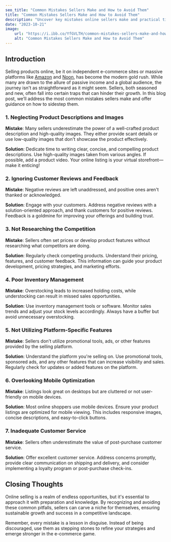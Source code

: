 ```yaml
---
seo_title: "Common Mistakes Sellers Make and How to Avoid Them"
title: "Common Mistakes Sellers Make and How to Avoid Them"
description: "Uncover key mistakes online sellers make and practical tips to boost sales. Avoid pitfalls and optimize your e-commerce strategy."
date: "2023-10-21"
image:
    url: "https://i.ibb.co/YfGVLTH/common-mistakes-sellers-make-and-how-to-avoid.webp"
    alt: "Common Mistakes Sellers Make and How to Avoid Them"
---
```


## Introduction

Selling products online, be it on independent e-commerce sites or massive platforms like [Amazon](/amazon.ae) and [Noon](//noon.com), has become the modern gold rush. While many are drawn to the allure of passive income and a global audience, the journey isn't as straightforward as it might seem. Sellers, both seasoned and new, often fall into certain traps that can hinder their growth. In this blog post, we’ll address the most common mistakes sellers make and offer guidance on how to sidestep them.

### 1. Neglecting Product Descriptions and Images
**Mistake**: Many sellers underestimate the power of a well-crafted product description and high-quality images. They either provide scant details or use low-quality images that don't showcase the product effectively.

**Solution**: Dedicate time to writing clear, concise, and compelling product descriptions. Use high-quality images taken from various angles. If possible, add a product video. Your online listing is your virtual storefront—make it enticing!

### 2. Ignoring Customer Reviews and Feedback
**Mistake**: Negative reviews are left unaddressed, and positive ones aren't thanked or acknowledged.

**Solution**: Engage with your customers. Address negative reviews with a solution-oriented approach, and thank customers for positive reviews. Feedback is a goldmine for improving your offerings and building trust.

### 3. Not Researching the Competition
**Mistake**: Sellers often set prices or develop product features without researching what competitors are doing.

**Solution**: Regularly check competing products. Understand their pricing, features, and customer feedback. This information can guide your product development, pricing strategies, and marketing efforts.

### 4. Poor Inventory Management
**Mistake**: Overstocking leads to increased holding costs, while understocking can result in missed sales opportunities.

**Solution**: Use inventory management tools or software. Monitor sales trends and adjust your stock levels accordingly. Always have a buffer but avoid unnecessary overstocking.

### 5. Not Utilizing Platform-Specific Features
**Mistake**: Sellers don’t utilize promotional tools, ads, or other features provided by the selling platform.

**Solution**: Understand the platform you're selling on. Use promotional tools, sponsored ads, and any other features that can increase visibility and sales. Regularly check for updates or added features on the platform.

### 6. Overlooking Mobile Optimization
**Mistake**: Listings look great on desktops but are cluttered or not user-friendly on mobile devices.

**Solution**: Most online shoppers use mobile devices. Ensure your product listings are optimized for mobile viewing. This includes responsive images, concise descriptions, and easy-to-click buttons.

### 7. Inadequate Customer Service
**Mistake**: Sellers often underestimate the value of post-purchase customer service.

**Solution**: Offer excellent customer service. Address concerns promptly, provide clear communication on shipping and delivery, and consider implementing a loyalty program or post-purchase check-ins.

## Closing Thoughts

Online selling is a realm of endless opportunities, but it's essential to approach it with preparation and knowledge. By recognizing and avoiding these common pitfalls, sellers can carve a niche for themselves, ensuring sustainable growth and success in a competitive landscape.

Remember, every mistake is a lesson in disguise. Instead of being discouraged, use them as stepping stones to refine your strategies and emerge stronger in the e-commerce game.